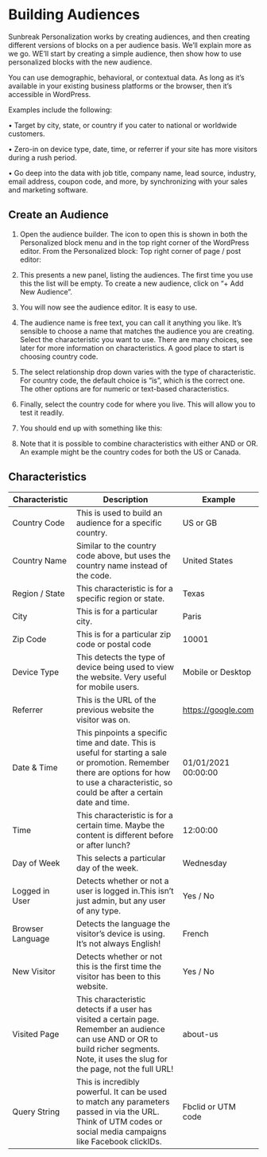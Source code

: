 # Building Audiences

Sunbreak Personalization works by creating audiences, and then creating different versions of blocks on a per audience basis. We’ll explain more as we go. WE’ll start by creating a simple audience, then show how to use personalized blocks with the new audience.

You can use demographic, behavioral, or contextual data. As long as it’s available in your existing business platforms or the browser, then it’s accessible in WordPress.

Examples include the following:

• Target by city, state, or country if you cater to national or worldwide customers.

• Zero-in on device type, date, time, or referrer if your site has more visitors during a rush period.

• Go deep into the data with job title, company name, lead source, industry, email address, coupon code, and more, by synchronizing with your sales and marketing software.

## Create an Audience

1. Open the audience builder. The icon to open this is shown in both the Personalized block menu and in the top right corner of the WordPress editor.
From the Personalized block:
Top right corner of page / post editor:

1. This presents a new panel, listing the audiences. The first time you use this the list will be empty. To create a new audience, click on “+ Add New Audience”.

1. You will now see the audience editor. It is easy to use.

1. The audience name is free text, you can call it anything you like. It’s sensible to choose a name that matches the audience you are creating.
Select the characteristic you want to use. There are many choices, see later for more information on characteristics. A good place to start is choosing country code.
1. The select relationship drop down varies with the type of characteristic. For country code, the default choice is “is”, which is the correct one. The other options are for numeric or text-based characteristics.
1. Finally, select the country code for where you live. This will allow you to test it readily.
1. You should end up with something like this:

1. Note that it is possible to combine characteristics with either AND or OR. An example might be the country codes for both the US or Canada.

## Characteristics

| Characteristic | Description | Example |
|---|---|---|
| Country Code | This is used to build an audience for a specific country. | US or GB |
| Country Name | Similar to the country code above, but uses the country name instead of the code.  | United States |
| Region / State | This characteristic is for a specific region or state.  | Texas |
| City | This is for a particular city.  | Paris |
| Zip Code | This is for a particular zip code or postal code | 10001 |
| Device Type | This detects the type of device being used to view the website. Very useful for mobile users. | Mobile or Desktop |
| Referrer | This is the URL of the previous website the visitor was on.  | https://google.com |
| Date & Time | This pinpoints a specific time and date. This is useful for starting a sale or promotion. Remember there are options for how to use a characteristic, so could be after a certain date and time.   | 01/01/2021 00:00:00 |
| Time | This characteristic is for a certain time. Maybe the content is different before or after lunch? | 12:00:00 |
| Day of Week | This selects a particular day of the week.  | Wednesday |
| Logged in User | Detects whether or not a user is logged in.This isn’t just admin, but any user of any type. | Yes / No |
| Browser Language | Detects the language the visitor’s device is using. It’s not always English! | French |
| New Visitor | Detects whether or not this is the first time the visitor has been to this website. | Yes / No |
| Visited Page | This characteristic detects if a user has visited a certain page. Remember an audience can use AND or OR to build richer segments. Note, it uses the slug for the page, not the full URL! | about-us |
| Query String | This is incredibly powerful. It can be used to match any parameters passed in via the  URL. Think of UTM codes or social media campaigns like Facebook clickIDs. | Fbclid or UTM code |
